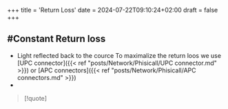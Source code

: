 +++
title = 'Return Loss'
date = 2024-07-22T09:10:24+02:00
draft = false
+++

## #Constant Return loss
- Light reflected back to the cource 
	To maximalize the return loos we use [UPC connector]({{< ref "posts/Network/Phisicall/UPC connector.md" >}}) or [APC connectors]({{< ref "posts/Network/Phisicall/APC connectors.md" >}})
- 

>[!quote]